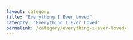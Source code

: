 ```yaml
---
layout: category
title: "Everything I Ever Loved"
category: "Everything I Ever Loved"
permalink: /category/everything-i-ever-loved/
---
```

